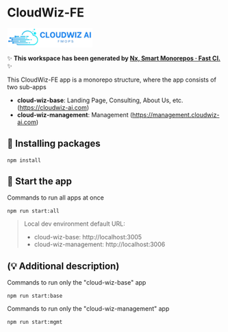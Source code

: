 # CloudWiz-FE
<img src="apps/cloud-wiz-base/public/assets/images/wiz/logo-pink.png" width="200">

✨ **This workspace has been generated by [Nx, Smart Monorepos · Fast CI.](https://nx.dev)** ✨

This CloudWiz-FE app is a monorepo structure, where the app consists of two sub-apps
- **cloud-wiz-base**: Landing Page, Consulting, About Us, etc. (https://cloudwiz-ai.com)
- **cloud-wiz-management**: Management (https://management.cloudwiz-ai.com)

  
## 🌟 Installing packages
```
npm install
```


## 🌟 Start the app
Commands to run all apps at once
```
npm run start:all
```
> Local dev environment default URL:
> - cloud-wiz-base: http://localhost:3005
> - cloud-wiz-management: http://localhost:3006


## (💡 Additional description)
Commands to run only the "cloud-wiz-base" app
```
npm run start:base
```

Commands to run only the "cloud-wiz-management" app
```
npm run start:mgmt
```

